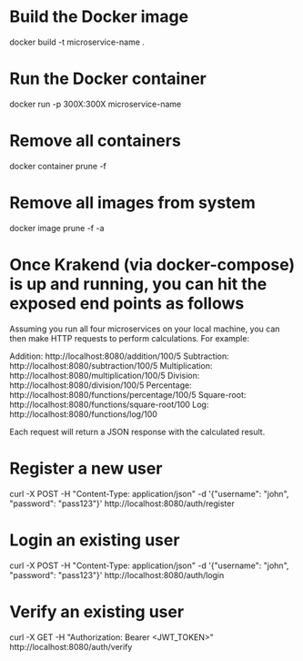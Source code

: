 # Build the Docker image
docker build -t microservice-name .

# Run the Docker container
docker run -p 300X:300X microservice-name

# Remove all containers
docker container prune -f

# Remove all images from system
docker image prune -f -a

# Once Krakend (via docker-compose) is up and running, you can hit the exposed end points as follows
Assuming you run all four microservices on your local machine, you can then make HTTP requests to perform calculations. For example:

Addition:       http://localhost:8080/addition/100/5
Subtraction:    http://localhost:8080/subtraction/100/5
Multiplication: http://localhost:8080/multiplication/100/5
Division:       http://localhost:8080/division/100/5
Percentage:     http://localhost:8080/functions/percentage/100/5
Square-root:    http://localhost:8080/functions/square-root/100
Log:            http://localhost:8080/functions/log/100

Each request will return a JSON response with the calculated result.

# Register a new user
curl -X POST -H "Content-Type: application/json" -d '{"username": "john", "password": "pass123"}' http://localhost:8080/auth/register

# Login an existing user
curl -X POST -H "Content-Type: application/json" -d '{"username": "john", "password": "pass123"}' http://localhost:8080/auth/login

# Verify an existing user
curl -X GET -H "Authorization: Bearer <JWT_TOKEN>" http://localhost:8080/auth/verify
